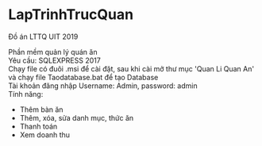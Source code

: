 # LapTrinhTrucQuan
Đồ án LTTQ UIT 2019  

Phần mềm quản lý quán ăn  
Yêu cầu: SQLEXPRESS 2017  
Chạy file có đuôi .msi để cài đặt, sau khi cài mở thư mục 'Quan Li Quan An' và chạy file Taodatabase.bat để tạo Database   
Tài khoản đăng nhập Username: Admin, password: admin  
Tính năng:  
+ Thêm bàn ăn
+ Thêm, xóa, sửa danh mục, thức ăn
+ Thanh toán
+ Xem doanh thu
